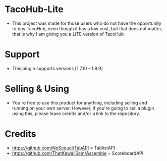 # TacoHub-Lite
* This project was made for those users who do not have the opportunity to buy TacoHub, even though it has a low cost, but that does not matter, that is why I am giving you a LITE version of TacoHub

# Support
* This plugin supports versions [1.7.10 - 1.8.9]

# Selling & Using
* You're free to use this product for anything, including selling and running on your own server. However, if you're going to sell a plugin using this, please leave credits and/or a link to the repository.

# Credits
* https://github.com/NoSequel/TabAPI = TablistAPI
* https://github.com/ThatKawaiiSam/Assemble = ScoreboardAPI

